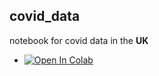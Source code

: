## covid_data
notebook for covid data in the **UK**
 * [![Open In Colab](https://colab.research.google.com/assets/colab-badge.svg)](https://colab.research.google.com/github/hsi544/covid_data/blob/master/covid_data.ipynb)
